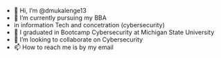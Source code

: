 - 👋 Hi, I’m @dmukalenge13
- 👀 I’m currently pursuing my BBA
- in information Tech and concetration (cybersecurity)
- 🌱 I graduated in Bootcamp Cybersecurity at Michigan State University 
- 💞️ I’m looking to collaborate on Cybersecurity 
- 📫 How to reach me is by my email 

<!---
dmukalenge13/dmukalenge13 is a ✨ special ✨ repository because its `README.md` (this file) appears on your GitHub profile.
You can click the Preview link to take a look at your changes.
--->
